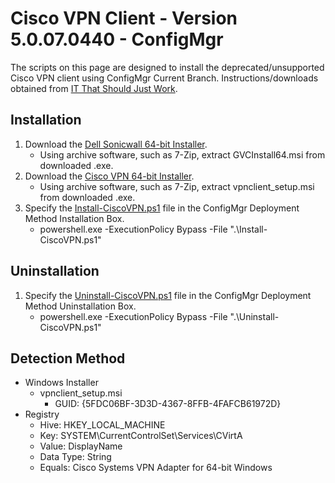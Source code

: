 # Cisco VPN Client - Version 5.0.07.0440 - ConfigMgr

The scripts on this page are designed to install the deprecated/unsupported Cisco VPN client using ConfigMgr Current Branch. Instructions/downloads obtained from [IT That Should Just Work](https://itthatshouldjustwork.blogspot.com/2017/04/solved-cisco-vpn-client-on-windows-10.html).

## Installation

1. Download the [Dell Sonicwall 64-bit Installer](https://www.dropbox.com/s/8yqw74n4mrgpff0/GVCSetup64_4.9.4.0306_EN.exe?dl=0).
    * Using archive software, such as 7-Zip, extract GVCInstall64.msi from downloaded .exe.
1. Download the [Cisco VPN 64-bit Installer](https://www.dropbox.com/s/8xkijxtnu2lbdev/vpnclient-winx64-msi-5.0.07.0440-k9.exe?dl=0).
    * Using archive software, such as 7-Zip, extract vpnclient_setup.msi from downloaded .exe.
1. Specify the [Install-CiscoVPN.ps1](https://github.com/aentringer/CMAppScripts/raw/master/Cisco/CiscoVPN/Install-CiscoVPN.ps1 "Install-CiscoVPN.ps1") file in the ConfigMgr Deployment Method Installation Box.
    * powershell.exe -ExecutionPolicy Bypass -File ".\Install-CiscoVPN.ps1"

## Uninstallation

1. Specify the [Uninstall-CiscoVPN.ps1](https://github.com/aentringer/CMAppScripts/raw/master/Cisco/CiscoVPN/Uninstall-CiscoVPN.ps1 "Uninstall-CiscoVPN.ps1") file in the ConfigMgr Deployment Method Uninstallation Box.
    * powershell.exe -ExecutionPolicy Bypass -File ".\Uninstall-CiscoVPN.ps1"

## Detection Method

* Windows Installer
  * vpnclient_setup.msi
    * GUID: {5FDC06BF-3D3D-4367-8FFB-4FAFCB61972D}
* Registry
  * Hive: HKEY_LOCAL_MACHINE
  * Key: SYSTEM\CurrentControlSet\Services\CVirtA
  * Value: DisplayName
  * Data Type: String
  * Equals: Cisco Systems VPN Adapter for 64-bit Windows
